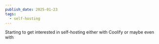 ```yaml
---
publish_date: 2025-01-23
tags:
  - self-hosting
---
```

Starting to get interested in self-hosting either with Coolify or maybe even with 